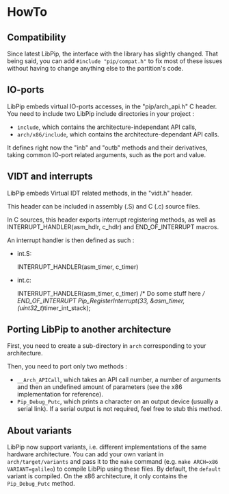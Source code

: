 # HowTo

## Compatibility

Since latest LibPip, the interface with the library has slightly changed. That being said, you can add `#include "pip/compat.h"` to fix most of these issues without having to change anything else to the partition's code.

## IO-ports

LibPip embeds virtual IO-ports accesses, in the "pip/arch_api.h" C header. You need to include two LibPip include directories in your project :
* `include`, which contains the architecture-independant API calls,
* `arch/x86/include`, which contains the architecture-dependant API calls.

It defines right now the "inb" and "outb" methods and their derivatives, taking common IO-port related arguments, such as the port and value.

## VIDT and interrupts

LibPip embeds Virtual IDT related methods, in the "vidt.h" header.

This header can be included in assembly (.S) and C (.c) source files.

In C sources, this header exports interrupt registering methods, as well as INTERRUPT_HANDLER(asm_hdlr, c_hdlr) and END_OF_INTERRUPT macros.

An interrupt handler is then defined as such :

* int.S:

    INTERRUPT_HANDLER(asm_timer, c_timer)

* int.c:

    INTERRUPT_HANDLER(asm_timer, c_timer)
    /* Do some stuff here */
    END_OF_INTERRUPT
    Pip_RegisterInterrupt(33, &asm_timer, (uint32_t*)timer_int_stack);

## Porting LibPip to another architecture

First, you need to create a sub-directory in `arch` corresponding to your architecture.

Then, you need to port only two methods :
* `__Arch_APICall`, which takes an API call number, a number of arguments and then an undefined amount of parameters (see the x86 implementation for reference).
* `Pip_Debug_Putc`, which prints a character on an output device (usually a serial link). If a serial output is not required, feel free to stub this method.

## About variants

LibPip now support variants, i.e. different implementations of the same hardware architecture.
You can add your own variant in `arch/target/variants` and pass it to the `make` command (e.g. `make ARCH=x86 VARIANT=galileo`) to compile LibPip using these files.
By default, the `default` variant is compiled. On the x86 architecture, it only contains the `Pip_Debug_Putc` method.
